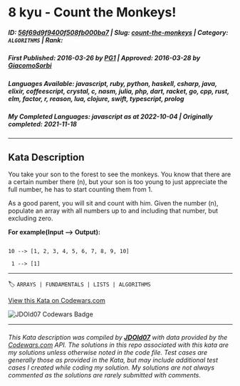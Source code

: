 # 8 kyu - Count the Monkeys!

##### **ID**: [56f69d9f9400f508fb000ba7](https://www.codewars.com/kata/56f69d9f9400f508fb000ba7) | **Slug**: [count-the-monkeys](https://www.codewars.com/kata/56f69d9f9400f508fb000ba7) | **Category**: `ALGORITHMS` | **Rank**: <span style="color:white">8 kyu</span>

##### **First Published**: 2016-03-26 ***by*** [PG1](https://www.codewars.com/users/PG1) | **Approved**: 2016-03-28 ***by*** [GiacomoSorbi](https://www.codewars.com/users/GiacomoSorbi)

##### **Languages Available**: javascript, ruby, python, haskell, csharp, java, elixir, coffeescript, crystal, c, nasm, julia, php, dart, racket, go, cpp, rust, elm, factor, r, reason, lua, clojure, swift, typescript, prolog

##### **My Completed Languages**: javascript ***as at*** 2022-10-04 | **Originally completed**: 2021-11-18

---

## Kata Description


You take your son to the forest to see the monkeys. You know that there are a certain number there (n), but your son is too young to just appreciate the full number, he has to start counting them from 1.



As a good parent, you will sit and count with him. Given the number (n), populate an array with all numbers up to and including that number, but excluding zero.



**For example(Input --> Output):**

```

10 --> [1, 2, 3, 4, 5, 6, 7, 8, 9, 10]

 1 --> [1]

```



---


🏷 `ARRAYS | FUNDAMENTALS | LISTS | ALGORITHMS`


[View this Kata on Codewars.com](https://www.codewars.com/kata/56f69d9f9400f508fb000ba7)

![](https://www.codewars.com/users/jdold07/badges/large "JDOld07 Codewars Badge")

---

###### *This Kata description was compiled by [**JDOld07**](https://tpstech.dev) with data provided by the [Codewars.com](https://www.codewars.com) API.  The solutions in this repo associated with this kata are my solutions unless otherwise noted in the code file.  Test cases are generally those as provided in the Kata, but may include additional test cases I created while coding my solution.  My solutions are not always commented as the solutions are rarely submitted with comments.*
